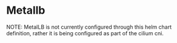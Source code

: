 # Metallb

NOTE: MetalLB is not currently configured through this helm chart definition, rather it is being configured as part of the cilium cni.
